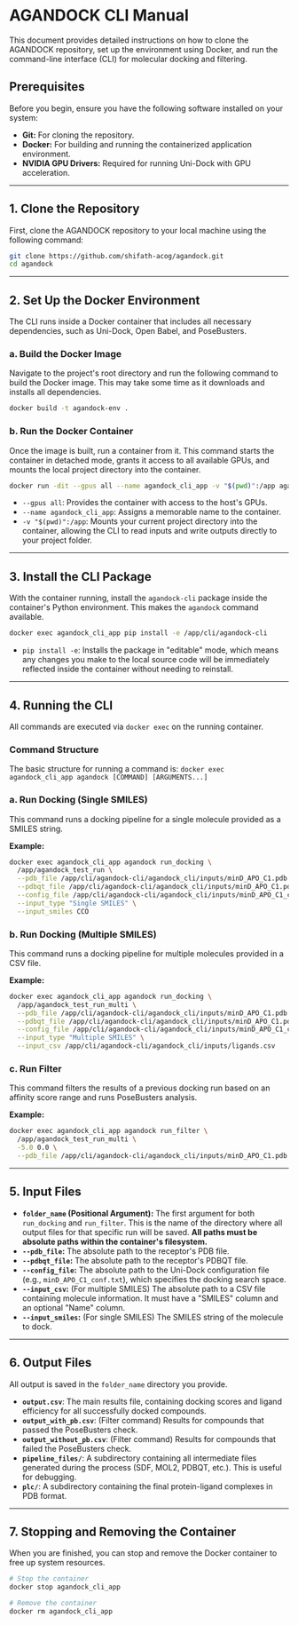 # AGANDOCK CLI Manual

This document provides detailed instructions on how to clone the AGANDOCK repository, set up the environment using Docker, and run the command-line interface (CLI) for molecular docking and filtering.

## Prerequisites

Before you begin, ensure you have the following software installed on your system:
- **Git:** For cloning the repository.
- **Docker:** For building and running the containerized application environment.
- **NVIDIA GPU Drivers:** Required for running Uni-Dock with GPU acceleration.

---

## 1. Clone the Repository

First, clone the AGANDOCK repository to your local machine using the following command:

```bash
git clone https://github.com/shifath-acog/agandock.git
cd agandock
```

---

## 2. Set Up the Docker Environment

The CLI runs inside a Docker container that includes all necessary dependencies, such as Uni-Dock, Open Babel, and PoseBusters.

### a. Build the Docker Image

Navigate to the project's root directory and run the following command to build the Docker image. This may take some time as it downloads and installs all dependencies.

```bash
docker build -t agandock-env .
```

### b. Run the Docker Container

Once the image is built, run a container from it. This command starts the container in detached mode, grants it access to all available GPUs, and mounts the local project directory into the container.

```bash
docker run -dit --gpus all --name agandock_cli_app -v "$(pwd)":/app agandock-env
```
- `--gpus all`: Provides the container with access to the host's GPUs.
- `--name agandock_cli_app`: Assigns a memorable name to the container.
- `-v "$(pwd)":/app`: Mounts your current project directory into the container, allowing the CLI to read inputs and write outputs directly to your project folder.

---

## 3. Install the CLI Package

With the container running, install the `agandock-cli` package inside the container's Python environment. This makes the `agandock` command available.

```bash
docker exec agandock_cli_app pip install -e /app/cli/agandock-cli
```
- `pip install -e`: Installs the package in "editable" mode, which means any changes you make to the local source code will be immediately reflected inside the container without needing to reinstall.

---

## 4. Running the CLI

All commands are executed via `docker exec` on the running container.

### Command Structure

The basic structure for running a command is:
`docker exec agandock_cli_app agandock [COMMAND] [ARGUMENTS...]`

### a. Run Docking (Single SMILES)

This command runs a docking pipeline for a single molecule provided as a SMILES string.

**Example:**
```bash
docker exec agandock_cli_app agandock run_docking \
  /app/agandock_test_run \
  --pdb_file /app/cli/agandock-cli/agandock_cli/inputs/minD_APO_C1.pdb \
  --pdbqt_file /app/cli/agandock-cli/agandock_cli/inputs/minD_APO_C1.pdbqt \
  --config_file /app/cli/agandock-cli/agandock_cli/inputs/minD_APO_C1_conf.txt \
  --input_type "Single SMILES" \
  --input_smiles CCO
```

### b. Run Docking (Multiple SMILES)

This command runs a docking pipeline for multiple molecules provided in a CSV file.

**Example:**
```bash
docker exec agandock_cli_app agandock run_docking \
  /app/agandock_test_run_multi \
  --pdb_file /app/cli/agandock-cli/agandock_cli/inputs/minD_APO_C1.pdb \
  --pdbqt_file /app/cli/agandock-cli/agandock_cli/inputs/minD_APO_C1.pdbqt \
  --config_file /app/cli/agandock-cli/agandock_cli/inputs/minD_APO_C1_conf.txt \
  --input_type "Multiple SMILES" \
  --input_csv /app/cli/agandock-cli/agandock_cli/inputs/ligands.csv
```

### c. Run Filter

This command filters the results of a previous docking run based on an affinity score range and runs PoseBusters analysis.

**Example:**
```bash
docker exec agandock_cli_app agandock run_filter \
  /app/agandock_test_run_multi \
  -5.0 0.0 \
  --pdb_file /app/cli/agandock-cli/agandock_cli/inputs/minD_APO_C1.pdb
```

---

## 5. Input Files

- **`folder_name` (Positional Argument):** The first argument for both `run_docking` and `run_filter`. This is the name of the directory where all output files for that specific run will be saved. **All paths must be absolute paths within the container's filesystem.**
- **`--pdb_file`:** The absolute path to the receptor's PDB file.
- **`--pdbqt_file`:** The absolute path to the receptor's PDBQT file.
- **`--config_file`:** The absolute path to the Uni-Dock configuration file (e.g., `minD_APO_C1_conf.txt`), which specifies the docking search space.
- **`--input_csv`:** (For multiple SMILES) The absolute path to a CSV file containing molecule information. It must have a "SMILES" column and an optional "Name" column.
- **`--input_smiles`:** (For single SMILES) The SMILES string of the molecule to dock.

---

## 6. Output Files

All output is saved in the `folder_name` directory you provide.

- **`output.csv`**: The main results file, containing docking scores and ligand efficiency for all successfully docked compounds.
- **`output_with_pb.csv`**: (Filter command) Results for compounds that passed the PoseBusters check.
- **`output_without_pb.csv`**: (Filter command) Results for compounds that failed the PoseBusters check.
- **`pipeline_files/`**: A subdirectory containing all intermediate files generated during the process (SDF, MOL2, PDBQT, etc.). This is useful for debugging.
- **`plc/`**: A subdirectory containing the final protein-ligand complexes in PDB format.

---

## 7. Stopping and Removing the Container

When you are finished, you can stop and remove the Docker container to free up system resources.

```bash
# Stop the container
docker stop agandock_cli_app

# Remove the container
docker rm agandock_cli_app
```